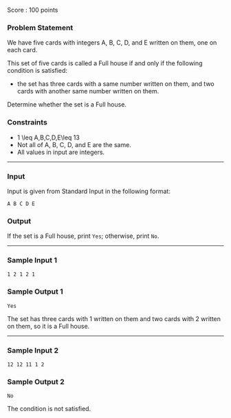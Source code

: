 Score : 100 points

### Problem Statement

We have five cards with integers A, B, C, D, and E written on them, one on each card.

This set of five cards is called a Full house if and only if the following condition is satisfied:

* the set has three cards with a same number written on them, and two cards with another same number written on them.

Determine whether the set is a Full house.

### Constraints

* 1 \leq A,B,C,D,E\leq 13
* Not all of A, B, C, D, and E are the same.
* All values in input are integers.

---

### Input

Input is given from Standard Input in the following format:

```
A B C D E
```

### Output

If the set is a Full house, print `Yes`; otherwise, print `No`.

---

### Sample Input 1

```
1 2 1 2 1
```

### Sample Output 1

```
Yes
```

The set has three cards with 1 written on them and two cards with 2 written on them, so it is a Full house.

---

### Sample Input 2

```
12 12 11 1 2
```

### Sample Output 2

```
No
```

The condition is not satisfied.